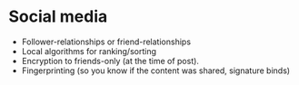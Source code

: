 # Social media

- Follower-relationships or friend-relationships
- Local algorithms for ranking/sorting
- Encryption to friends-only (at the time of post).
- Fingerprinting (so you know if the content was shared, signature binds)
